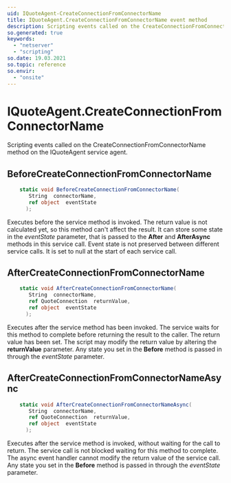 ```yaml
---
uid: IQuoteAgent-CreateConnectionFromConnectorName
title: IQuoteAgent.CreateConnectionFromConnectorName event method
description: Scripting events called on the CreateConnectionFromConnectorName method on the IQuoteAgent service agent.
so.generated: true
keywords:
  - "netserver"
  - "scripting"
so.date: 19.03.2021
so.topic: reference
so.envir:
  - "onsite"
---
```

# IQuoteAgent.CreateConnectionFromConnectorName

Scripting events called on the <see cref='M:SuperOffice.CRM.Services.IQuoteAgent.CreateConnectionFromConnectorName'>CreateConnectionFromConnectorName</see> method on the <see cref='IQuoteAgent'>IQuoteAgent</see>  service agent.

## BeforeCreateConnectionFromConnectorName
```cs
    static void BeforeCreateConnectionFromConnectorName(
       String  connectorName,
       ref object  eventState
      );
```
Executes before the service method is invoked.
The return value is not calculated yet, so this method can't affect the result.
It can store some state in the *eventState* parameter, that is passed to the **After** and **AfterAsync** methods in this service call.
Event state is not preserved between different service calls. It is set to null at the start of each service call.
## AfterCreateConnectionFromConnectorName
```cs
    static void AfterCreateConnectionFromConnectorName(
       String  connectorName,
       ref QuoteConnection  returnValue,
       ref object  eventState
      );
```
Executes after the service method has been invoked. The service waits for this method to complete before returning the result to the caller.
The return value has been set. The script may modify the return value by altering the **returnValue** parameter.
Any state you set in the **Before** method is passed in through the *eventState* parameter.
## AfterCreateConnectionFromConnectorNameAsync
```cs
    static void AfterCreateConnectionFromConnectorNameAsync(
       String  connectorName,
       ref QuoteConnection  returnValue,
       ref object  eventState
      );
```
Executes after the service method is invoked, without waiting for the call to return.
The service call is not blocked waiting for this method to complete.
The async event handler cannot modify the return value of the service call.
Any state you set in the **Before** method is passed in through the *eventState* parameter.

